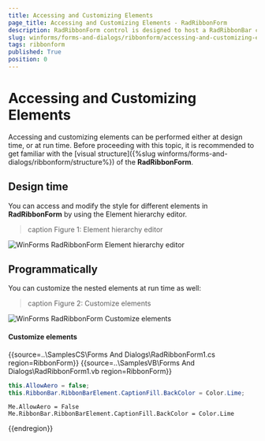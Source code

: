 ```yaml
---
title: Accessing and Customizing Elements
page_title: Accessing and Customizing Elements - RadRibbonForm
description: RadRibbonForm control is designed to host a RadRibbonBar control and mimic the Microsoft Office 2007 UI form style.
slug: winforms/forms-and-dialogs/ribbonform/accessing-and-customizing-elements
tags: ribbonform
published: True
position: 0 
---
```


# Accessing and Customizing Elements
 
Accessing and customizing elements can be performed either at design time, or at run time. Before proceeding with this topic, it is recommended to get familiar with the [visual structure]({%slug winforms/forms-and-dialogs/ribbonform/structure%}) of the __RadRibbonForm__.
      

## Design time

You can access and modify the style for different elements in __RadRibbonForm__ by using the Element hierarchy editor.
>caption Figure 1: Element hierarchy editor

![WinForms RadRibbonForm Element hierarchy editor](images/forms-and-dialogs-ribbonform-accessing-and-customizing-elements001.png)

## Programmatically

You can customize the nested elements at run time as well:
>caption Figure 2: Customize elements

![WinForms RadRibbonForm Customize elements](images/forms-and-dialogs-ribbonform-accessing-and-customizing-elements002.png)

#### Customize elements 

{{source=..\SamplesCS\Forms And Dialogs\RadRibbonForm1.cs region=RibbonForm}} 
{{source=..\SamplesVB\Forms And Dialogs\RadRibbonForm1.vb region=RibbonForm}} 

````C#
this.AllowAero = false;
this.RibbonBar.RibbonBarElement.CaptionFill.BackColor = Color.Lime;

````
````VB.NET
Me.AllowAero = False
Me.RibbonBar.RibbonBarElement.CaptionFill.BackColor = Color.Lime

````

{{endregion}} 
